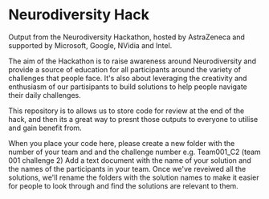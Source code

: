 # Neurodiversity Hack
Output from the Neurodiversity Hackathon, hosted by AstraZeneca and supported by Microsoft, Google, NVidia and Intel.

The aim of the Hackathon is to raise awareness around Neurodiversity and provide a source of education for all participants around the variety of challenges that people face.
It's also about leveraging the creativity and enthusiasm of our partisipants to build solutions to help people navigate their daily challenges. 


This repository is to allows us to store code for review at the end of the hack, and then its a great way to presnt those outputs to everyone to utilise and gain benefit from.

When you place your code here, please create a new folder with the number of your team and and the challenge number e.g. Team001_C2 (team 001 challenge 2)
Add a text document with the name of your solution and the names of the participants in your team. Once we've reveiwed all the solutions, we'll rename the folders with the solution names to make it easier for people to look through and find the solutions are relevant to them.
